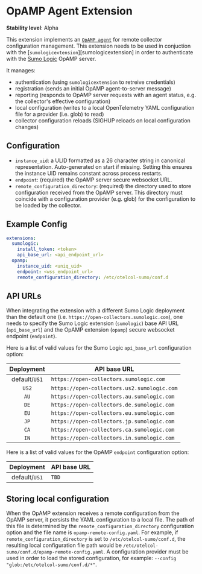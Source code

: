 # OpAMP Agent Extension

**Stability level**: Alpha

This extension implements an [`OpAMP agent`][opamp_spec] for remote collector
configuration management. This extension needs to be used in conjuction with the
[`sumologicextension`][sumologicextension] in order to authenticate with the
[Sumo Logic][sumologic] OpAMP server.

It manages:

- authentication (using `sumologicextension` to retreive credentials)
- registration (sends an initial OpAMP agent-to-server message)
- reporting (responds to OpAMP server requests with an agent status, e.g. the
  collector's effective configuration)
- local configuration (writes to a local OpenTelemetry YAML configuration file
  for a provider (i.e. glob) to read)
- collector configuration reloads (SIGHUP reloads on local configuration changes)

[opamp_spec]: https://github.com/open-telemetry/opamp-spec/blob/main/specification.md#opamp-open-agent-management-protocol
[sumologicexporter]: ../sumologicextension/
[sumologic]: https://www.sumologic.com/

## Configuration

- `instance_uid`: a ULID formatted as a 26 character string in canonical
  representation. Auto-generated on start if missing. Setting this ensures the
  instance UID remains constant across process restarts.
- `endpoint`: (required) the OpAMP server secure websocket URL.
- `remote_configuration_directory`: (required) the directory used to store
  configuration received from the OpAMP server. This directory must coincide
  with a configuration provider (e.g. glob) for the configuration to be loaded
  by the collector.

## Example Config

```yaml
extensions:
  sumologic:
    install_token: <token>
    api_base_url: <api_endpoint_url>
  opamp:
    instance_uid: <uniq_uid>
    endpoint: <wss_endpoint_url>
    remote_configuration_directory: /etc/otelcol-sumo/conf.d
```

## API URLs

When integrating the extension with a different Sumo Logic deployment than the
default one (i.e. `https://open-collectors.sumologic.com`), one needs to specify
the Sumo Logic extension (`sumologic`) base API URL (`api_base_url`) and the
OpAMP extension (`opamp`) secure websocket endpoint (`endpoint`).

Here is a list of valid values for the Sumo Logic `api_base_url` configuration
option:

|  Deployment   | API base URL                                |
|:-------------:|---------------------------------------------|
| default/`US1` | `https://open-collectors.sumologic.com`     |
|     `US2`     | `https://open-collectors.us2.sumologic.com` |
|     `AU`      | `https://open-collectors.au.sumologic.com`  |
|     `DE`      | `https://open-collectors.de.sumologic.com`  |
|     `EU`      | `https://open-collectors.eu.sumologic.com`  |
|     `JP`      | `https://open-collectors.jp.sumologic.com`  |
|     `CA`      | `https://open-collectors.ca.sumologic.com`  |
|     `IN`      | `https://open-collectors.in.sumologic.com`  |

Here is a list of valid values for the OpAMP `endpoint` configuration option:

|  Deployment   | API base URL                                |
|:-------------:|---------------------------------------------|
| default/`US1` | `TBD`                                       |

## Storing local configuration

When the OpAMP extension receives a remote configuration from the OpAMP server,
it persists the YAML configuration to a local file. The path of this file is
determined by the `remote_configuration_directory` configuration option and the
file name is `opamp-remote-config.yaml`. For example, if
`remote_configuration_directory` is set to `/etc/otelcol-sumo/conf.d`, the
resulting local configuration file path would be
`/etc/otelcol-sumo/conf.d/opamp-remote-config.yaml`. A configuration provider
must be used in order to load the stored configuration, for example: `--config
"glob:/etc/otelcol-sumo/conf.d/*"`.
